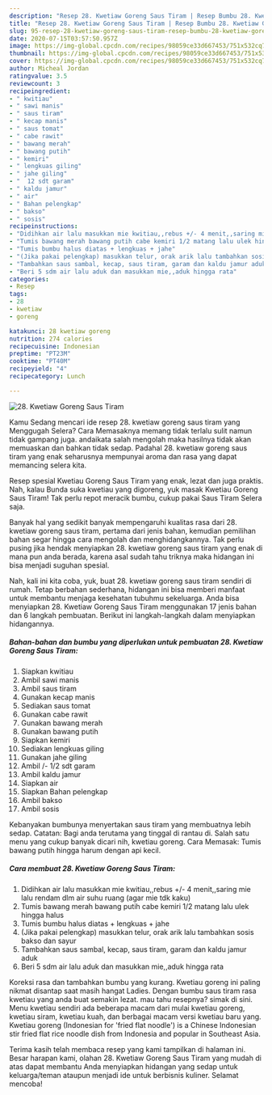 ```yaml
---
description: "Resep 28. Kwetiaw Goreng Saus Tiram | Resep Bumbu 28. Kwetiaw Goreng Saus Tiram Yang Sedap"
title: "Resep 28. Kwetiaw Goreng Saus Tiram | Resep Bumbu 28. Kwetiaw Goreng Saus Tiram Yang Sedap"
slug: 95-resep-28-kwetiaw-goreng-saus-tiram-resep-bumbu-28-kwetiaw-goreng-saus-tiram-yang-sedap
date: 2020-07-15T03:57:50.957Z
image: https://img-global.cpcdn.com/recipes/98059ce33d667453/751x532cq70/28-kwetiaw-goreng-saus-tiram-foto-resep-utama.jpg
thumbnail: https://img-global.cpcdn.com/recipes/98059ce33d667453/751x532cq70/28-kwetiaw-goreng-saus-tiram-foto-resep-utama.jpg
cover: https://img-global.cpcdn.com/recipes/98059ce33d667453/751x532cq70/28-kwetiaw-goreng-saus-tiram-foto-resep-utama.jpg
author: Micheal Jordan
ratingvalue: 3.5
reviewcount: 3
recipeingredient:
- " kwitiau"
- " sawi manis"
- " saus tiram"
- " kecap manis"
- " saus tomat"
- " cabe rawit"
- " bawang merah"
- " bawang putih"
- " kemiri"
- " lengkuas giling"
- " jahe giling"
- "  12 sdt garam"
- " kaldu jamur"
- " air"
- " Bahan pelengkap"
- " bakso"
- " sosis"
recipeinstructions:
- "Didihkan air lalu masukkan mie kwitiau,,rebus +/- 4 menit,,saring mie lalu rendam dlm air suhu ruang (agar mie tdk kaku)"
- "Tumis bawang merah bawang putih cabe kemiri 1/2 matang lalu ulek hingga halus"
- "Tumis bumbu halus diatas + lengkuas + jahe"
- "(Jika pakai pelengkap) masukkan telur, orak arik lalu tambahkan sosis bakso dan sayur"
- "Tambahkan saus sambal, kecap, saus tiram, garam dan kaldu jamur aduk"
- "Beri 5 sdm air lalu aduk dan masukkan mie,,aduk hingga rata"
categories:
- Resep
tags:
- 28
- kwetiaw
- goreng

katakunci: 28 kwetiaw goreng 
nutrition: 274 calories
recipecuisine: Indonesian
preptime: "PT23M"
cooktime: "PT40M"
recipeyield: "4"
recipecategory: Lunch

---
```



![28. Kwetiaw Goreng Saus Tiram](https://img-global.cpcdn.com/recipes/98059ce33d667453/751x532cq70/28-kwetiaw-goreng-saus-tiram-foto-resep-utama.jpg)

Kamu Sedang mencari ide resep 28. kwetiaw goreng saus tiram yang Menggugah Selera? Cara Memasaknya memang tidak terlalu sulit namun tidak gampang juga. andaikata salah mengolah maka hasilnya tidak akan memuaskan dan bahkan tidak sedap. Padahal 28. kwetiaw goreng saus tiram yang enak seharusnya mempunyai aroma dan rasa yang dapat memancing selera kita.

Resep spesial Kwetiau Goreng Saus Tiram yang enak, lezat dan juga praktis. Nah, kalau Bunda suka kwetiau yang digoreng, yuk masak Kwetiau Goreng Saus Tiram! Tak perlu repot meracik bumbu, cukup pakai Saus Tiram Selera saja.

Banyak hal yang sedikit banyak mempengaruhi kualitas rasa dari 28. kwetiaw goreng saus tiram, pertama dari jenis bahan, kemudian pemilihan bahan segar hingga cara mengolah dan menghidangkannya. Tak perlu pusing jika hendak menyiapkan 28. kwetiaw goreng saus tiram yang enak di mana pun anda berada, karena asal sudah tahu triknya maka hidangan ini bisa menjadi suguhan spesial.


Nah, kali ini kita coba, yuk, buat 28. kwetiaw goreng saus tiram sendiri di rumah. Tetap berbahan sederhana, hidangan ini bisa memberi manfaat untuk membantu menjaga kesehatan tubuhmu sekeluarga. Anda bisa menyiapkan 28. Kwetiaw Goreng Saus Tiram menggunakan 17 jenis bahan dan 6 langkah pembuatan. Berikut ini langkah-langkah dalam menyiapkan hidangannya.

<!--inarticleads1-->

##### Bahan-bahan dan bumbu yang diperlukan untuk pembuatan 28. Kwetiaw Goreng Saus Tiram:

1. Siapkan  kwitiau
1. Ambil  sawi manis
1. Ambil  saus tiram
1. Gunakan  kecap manis
1. Sediakan  saus tomat
1. Gunakan  cabe rawit
1. Gunakan  bawang merah
1. Gunakan  bawang putih
1. Siapkan  kemiri
1. Sediakan  lengkuas giling
1. Gunakan  jahe giling
1. Ambil  /- 1/2 sdt garam
1. Ambil  kaldu jamur
1. Siapkan  air
1. Siapkan  Bahan pelengkap
1. Ambil  bakso
1. Ambil  sosis


Kebanyakan bumbunya menyertakan saus tiram yang membuatnya lebih sedap. Catatan: Bagi anda terutama yang tinggal di rantau di. Salah satu menu yang cukup banyak dicari nih, kwetiau goreng. Cara Memasak: Tumis bawang putih hingga harum dengan api kecil. 

<!--inarticleads2-->

##### Cara membuat 28. Kwetiaw Goreng Saus Tiram:

1. Didihkan air lalu masukkan mie kwitiau,,rebus +/- 4 menit,,saring mie lalu rendam dlm air suhu ruang (agar mie tdk kaku)
1. Tumis bawang merah bawang putih cabe kemiri 1/2 matang lalu ulek hingga halus
1. Tumis bumbu halus diatas + lengkuas + jahe
1. (Jika pakai pelengkap) masukkan telur, orak arik lalu tambahkan sosis bakso dan sayur
1. Tambahkan saus sambal, kecap, saus tiram, garam dan kaldu jamur aduk
1. Beri 5 sdm air lalu aduk dan masukkan mie,,aduk hingga rata


Koreksi rasa dan tambahkan bumbu yang kurang. Kwetiau goreng ini paling nikmat disantap saat masih hangat Ladies. Dengan bumbu saus tiram rasa kwetiau yang anda buat semakin lezat. mau tahu resepnya? simak di sini. Menu kwetiau sendiri ada beberapa macam dari mulai kwetiau goreng, kwetiau siram, kwetiau kuah, dan berbagai macam versi kwetiau baru yang. Kwetiau goreng (Indonesian for &#39;fried flat noodle&#39;) is a Chinese Indonesian stir fried flat rice noodle dish from Indonesia and popular in Southeast Asia. 

Terima kasih telah membaca resep yang kami tampilkan di halaman ini. Besar harapan kami, olahan 28. Kwetiaw Goreng Saus Tiram yang mudah di atas dapat membantu Anda menyiapkan hidangan yang sedap untuk keluarga/teman ataupun menjadi ide untuk berbisnis kuliner. Selamat mencoba!

